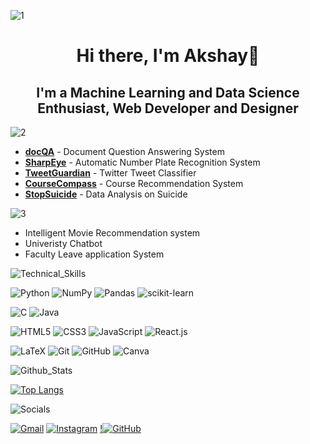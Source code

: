 ![1](https://github.com/SG-Akshay10/SG-Akshay10/assets/83088512/d9fd8195-c837-4a32-b29d-b3824fb9d3c2)


<h1 align="center">Hi there, I'm Akshay👋</h1>
<h2 align="center">I'm a Machine Learning and Data Science Enthusiast, Web Developer and Designer</h2>

![2](https://github.com/SG-Akshay10/SG-Akshay10/assets/83088512/72534ffb-86e8-4402-8b6a-b7183cd8cdb0)

* **[docQA](https://github.com/SG-Akshay10/docQA.git)** - Document Question Answering System
* **[SharpEye](https://github.com/SG-Akshay10/ANPR.git)** - Automatic Number Plate Recognition System
* **[TweetGuardian](https://github.com/SG-Akshay10/Twitter-Abuse-Detection.git)** - Twitter Tweet Classifier
* **[CourseCompass](https://github.com/SG-Akshay10/course-recommendation.git)** - Course Recommendation System
* **[StopSuicide](https://github.com/SG-Akshay10/Suicide-Data-Analysis.git)** - Data Analysis on Suicide

  
![3](https://github.com/SG-Akshay10/SG-Akshay10/assets/83088512/f298b0fb-7298-44fd-9f83-ec6af50f3595)

* Intelligent Movie Recommendation system
* Univeristy Chatbot 
* Faculty Leave application System


![Technical_Skills](https://user-images.githubusercontent.com/83088512/214294868-7216a643-e4a5-4fb6-9611-bbffe363446e.png)

![Python](https://img.shields.io/badge/python-3670A0?style=for-the-badge&logo=python&logoColor=ffdd54)
![NumPy](https://img.shields.io/badge/numpy-%23013243.svg?style=for-the-badge&logo=numpy&logoColor=white)
![Pandas](https://img.shields.io/badge/pandas-%23150458.svg?style=for-the-badge&logo=pandas&logoColor=white)
![scikit-learn](https://img.shields.io/badge/scikit--learn-%23F7931E.svg?style=for-the-badge&logo=scikit-learn&logoColor=white)

![C](https://img.shields.io/badge/c-%2300599C.svg?style=for-the-badge&logo=c&logoColor=white)
![Java](https://img.shields.io/badge/java-%23ED8B00.svg?style=for-the-badge&logo=java&logoColor=white)

![HTML5](https://img.shields.io/badge/html5-%23E34F26.svg?style=for-the-badge&logo=html5&logoColor=white)
![CSS3](https://img.shields.io/badge/css3-%231572B6.svg?style=for-the-badge&logo=css3&logoColor=white)
![JavaScript](https://img.shields.io/badge/javascript-%23323330.svg?style=for-the-badge&logo=javascript&logoColor=%23F7DF1E)
![React.js](https://img.shields.io/badge/-ReactJs-61DAFB?logo=react&logoColor=white&style=for-the-badge)


![LaTeX](https://img.shields.io/badge/latex-%23008080.svg?style=for-the-badge&logo=latex&logoColor=white)
![Git](https://img.shields.io/badge/git-%23F05033.svg?style=for-the-badge&logo=git&logoColor=white)
![GitHub](https://img.shields.io/badge/github-%23121011.svg?style=for-the-badge&logo=github&logoColor=white)
![Canva](https://img.shields.io/badge/Canva-%2300C4CC.svg?style=for-the-badge&logo=Canva&logoColor=white)

![Github_Stats](https://user-images.githubusercontent.com/83088512/214297258-c422dad3-53fa-4718-bd58-f67bb5e8504e.png)


[![Top Langs](https://github-readme-stats.vercel.app/api/top-langs/?username=SG-Akshay10&layout=compact&theme=radical)](https://github.com/SG-Akshay10/github-readme-stats)

![Socials](https://user-images.githubusercontent.com/83088512/214298255-edf97676-06ff-4400-8062-a54aad94ad4b.png)

<a href="mailto:akshay10sg@gmail.com">![Gmail](https://img.shields.io/badge/Gmail-D14836?style=for-the-badge&logo=gmail&logoColor=white)</a>
<a href="https://instagram.com/i_am_akshay_sg?igshid=ZDdkNTZiNTM=">![Instagram](https://img.shields.io/badge/Instagram-%23E4405F.svg?style=for-the-badge&logo=Instagram&logoColor=white)</a>
<a href="https://github.com/SG-Akshay10">!![GitHub](https://img.shields.io/badge/github-%23121011.svg?style=for-the-badge&logo=github&logoColor=white)</a>
